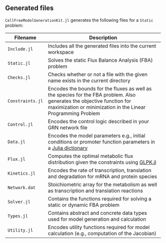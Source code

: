 ## Generated files
`CellFreeModelGenerationKit.jl` generates the following files for a `Static` problem:

Filename | Description
-- | --
`Include.jl` | Includes all the generated files into the current workspace
`Static.jl` | Solves the static Flux Balance Analysis (FBA) problem
`Checks.jl` | Checks whether or not a file with the given name exists in the current directory
`Constraints.jl` | Encodes the bounds for the fluxes as well as the species for the FBA problem. Also generates the objective function for maximization or minimization in the Linear Programming Problem
`Control.jl` | Encodes the control logic described in your GRN network file
`Data.jl` | Encodes the model parameters e.g., initial conditions or promoter function parameters in a [Julia dictionary](https://docs.julialang.org/en/stable/stdlib/collections/#Base.Dict)
`Flux.jl` | Computes the optimal metabolic flux distribution given the constraints using [GLPK.jl](https://juliapackages.com/p/glpk)
`Kinetics.jl` | Encodes the rate of transcription, translation and degradation for mRNA and protein species
`Network.dat` | Stoichiometric array for the metabolism as well as transcription and translation reactions
`Solver.jl` | Contains the functions required for solving a static or dynamic FBA problem
`Types.jl` | Contains abstract and concrete data types used for model generation and calculation
`Utility.jl` | Encodes utility functions required for model calculation (e.g., computation of the Jacobian)
